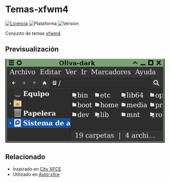 # Temas-xfwm4
[![Licencia](https://img.shields.io/github/license/AlexGracia/Temas-xfwm4?label=licencia&logo=Open-Access&style=flat-square)](LICENSE.md)
![Plataforma](https://img.shields.io/badge/plataforma-linux-%23FCC624?style=flat-square&logo=linux)
![Version](https://img.shields.io/badge/%E2%9A%A0%EF%B8%8F%20version-0.1.0-%23FCC624?style=flat-square)

Conjunto de temas [xfwm4](https://docs.xfce.org/xfce/xfwm4/).

## Previsualización
[![Oliva-dark](Oliva-dark/oliva-dark.png)](Oliva-dark)

## Relacionado
- Inspirado en [City XFCE](https://www.xfce-look.org/p/1165653)
- Utilizado en [Auto-xfce](https://github.com/AlexGracia/Auto-xfce)
